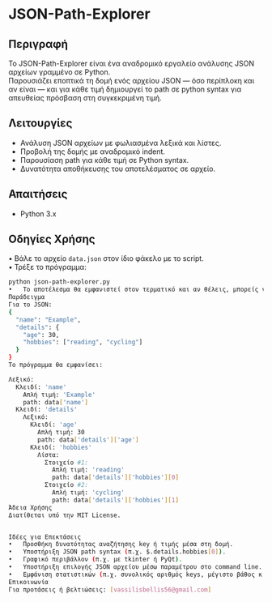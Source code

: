 # JSON-Path-Explorer

## Περιγραφή
Το JSON-Path-Explorer είναι ένα αναδρομικό εργαλείο ανάλυσης JSON αρχείων γραμμένο σε Python.  
Παρουσιάζει εποπτικά τη δομή ενός αρχείου JSON — όσο περίπλοκη και αν είναι — και για κάθε τιμή δημιουργεί το path σε python syntax για απευθείας πρόσβαση στη συγκεκριμένη τιμή.

## Λειτουργίες
- Ανάλυση JSON αρχείων με φωλιασμένα λεξικά και λίστες.
- Προβολή της δομής με αναδρομικό indent.
- Παρουσίαση path για κάθε τιμή σε Python syntax.
- Δυνατότητα αποθήκευσης του αποτελέσματος σε αρχείο.

## Απαιτήσεις
- Python 3.x

## Οδηγίες Χρήσης
•	Βάλε το αρχείο `data.json` στον ίδιο φάκελο με το script.  
•	Τρέξε το πρόγραμμα:
```bash
python json-path-explorer.py
•	Το αποτέλεσμα θα εμφανιστεί στον τερματικό και αν θέλεις, μπορείς να το αποθηκεύσεις σε αρχείο.
Παράδειγμα
Για το JSON:
{
  "name": "Example",
  "details": {
    "age": 30,
    "hobbies": ["reading", "cycling"]
  }
}
To πρόγραμμα θα εμφανίσει:

Λεξικό:
  Κλειδί: 'name'
    Απλή τιμή: 'Example'
    path: data['name']
  Κλειδί: 'details'
    Λεξικό:
      Κλειδί: 'age'
        Απλή τιμή: 30
        path: data['details']['age']
      Κλειδί: 'hobbies'
        Λίστα:
          Στοιχείο #1:
            Απλή τιμή: 'reading'
            path: data['details']['hobbies'][0]
          Στοιχείο #2:
            Απλή τιμή: 'cycling'
            path: data['details']['hobbies'][1]
Άδεια Χρήσης
Διατίθεται υπό την MIT License.


Ιδέες για Επεκτάσεις
•	Προσθήκη δυνατότητας αναζήτησης key ή τιμής μέσα στη δομή.
•	Υποστήριξη JSON path syntax (π.χ. $.details.hobbies[0]).
•	Γραφικό περιβάλλον (π.χ. με tkinter ή PyQt).
•	Υποστήριξη επιλογής JSON αρχείου μέσω παραμέτρου στο command line.
•	Εμφάνιση στατιστικών (π.χ. συνολικός αριθμός keys, μέγιστο βάθος κ.ά.)
Επικοινωνία
Για προτάσεις ή βελτιώσεις: [vassilisbellis56@gmail.com]
